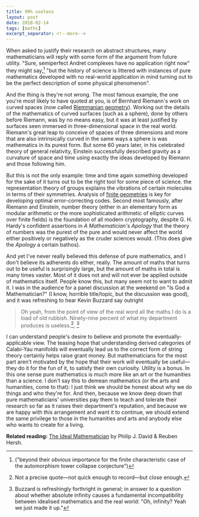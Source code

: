 ```yaml
---
title: 99% useless
layout: post
date: 2018-02-14
tags: [maths]
excerpt_separator: <!--more-->
---
```


When asked to justify their research on abstract structures, many mathematicians will reply with some form of the argument from future utility. "Sure, semiperfect Andret complexes have no application right now" they might say,[^1] "but the history of science is littered with instances of pure mathematics developed with no real-world application in mind turning out to be the perfect description of some physical phenomenon".
<!--more-->

And the thing is they're not wrong. The most famous example, the one you're most likely to have quoted at you, is of Bernhard Riemann's work on curved spaces (now called [Riemmanian geometry](https://en.wikipedia.org/wiki/Riemannian_geometry)). Working out the details of the mathematics of curved surfaces (such as a sphere), done by others before Riemann, was by no means easy, but it was at least justified by surfaces seen immersed in three-dimensional space in the real world. Riemann's great leap to conceive of spaces of three dimensions and more that are also intrinsically curved in the same ways a sphere is was mathematics in its purest form. But some 60 years later, in his celebrated theory of general relativity, Einstein successfully described gravity as a curvature of space and time using exactly the ideas developed by Riemann and those following him.

But this is not the only example: time and time again something developed for the sake of it turns out to be the right tool for some piece of science. the representation theory of groups explains the vibrations of certain molecules in terms of their symmetries. Analysis of [finite geometries](http://www.ams.org/publicoutreach/feature-column/fcarc-finitegeometries) is key for developing optimal error-correcting codes. Second most famously, after Riemann and Einstein, number theory (either in an elementary form as modular arithmetic or the more sophisticated arithmetic of elliptic curves over finite fields) is the foundation of all modern cryptography, despite G. H. Hardy's confident assertions in *A Mathematician's Apology* that the theory of numbers was the purest of the pure and would never affect the world either positively or negatively as the cruder sciences would. (This does give the *Apology* a certain bathos).

And yet I've never really believed this defense of pure mathematics, and I don't believe its adherents do either, really. The amount of maths that turns out to be useful is surprisingly large, but the amount of maths in total is many times vaster. Most of it does not and will not ever be applied outside of mathematics itself. People know this, but many seem not to want to admit it. I was in the audience for a panel discussion at the weekend on "Is God a Mathematician?" (I know, horrible title/topic, but the discussion was good), and it was refreshing to hear Kevin Buzzard say outright

>Oh yeah, from the point of view of the real word all the maths I do is a load of old rubbish. Ninety-nine percent of what my department produces is useless.[^2], [^3]

I can understand people's desire to believe and promote the eventually-applicable view. The teasing hope that understanding derived categories of Calabi-Yau manifolds will eventually lead us to the correct form of string theory certainly helps raise grant money. But mathematicians for the most part aren't motivated by the hope that their work will eventually be useful&mdash;they do it for the fun of it, to satisfy their own curiosity. Utility is a bonus. In this one sense pure mathematics is much more like an art or the humanities than a science. I don't say this to demean mathematics (or the arts and humanities, come to that): I just think we should be honest about why we do things and who they're for. And then, because we know deep down that pure mathematicians' universities pay them to teach and tolerate their research so far as it raises their department's reputation, and because we are happy with this arrangement and want it to continue, we should extend the same privilege to those in the humanities and arts and anybody else who wants to create for a living.

**Related reading:** <a href="/assets/files/ideal-mathematician.pdf" target="_blank" style="target-new: tab;">The Ideal Mathematician</a> by Philip J. David & Reuben Hersh.

[^1]:  ("beyond their *obvious* importance for the finite characteristic case of the automorphism tower collapse conjecture")

[^2]: Not a precise quote&mdash;not quick enough to record&mdash;but close enough.

[^3]: Buzzard is refreshingly forthright in general; in answer to a question about whether absolute infinity causes a fundamental incompatibility between idealised mathematics and the real world: "Oh, infinity? Yeah we just made it up."

